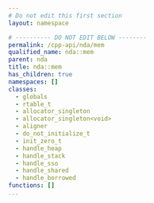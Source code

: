 ```yaml
---
# Do not edit this first section
layout: namespace

# ---------- DO NOT EDIT BELOW --------
permalink: /cpp-api/nda/mem
qualified_name: nda::mem
parent: nda
title: nda::mem
has_children: true
namespaces: []
classes:
  - globals
  - rtable_t
  - allocator_singleton
  - allocator_singleton<void>
  - aligner
  - do_not_initialize_t
  - init_zero_t
  - handle_heap
  - handle_stack
  - handle_sso
  - handle_shared
  - handle_borrowed
functions: []
...
```


